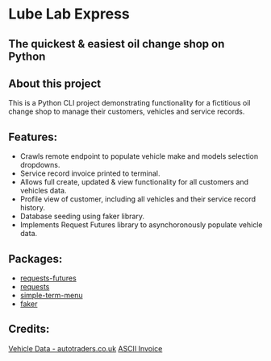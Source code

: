 # Lube Lab Express 
## The quickest & easiest oil change shop on Python

## About this project
This is a Python CLI project demonstrating functionality for a fictitious oil change shop to manage their customers, vehicles and service records.

## Features:
- Crawls remote endpoint to populate vehicle make and models selection dropdowns.
- Service record invoice printed to terminal.
- Allows full create, updated & view functionality for all customers and vehicles data.
- Profile view of customer, including all vehicles and their service record history.
- Database seeding using faker library.
- Implements Request Futures library to asynchoronously populate vehicle data.

## Packages:
- [requests-futures](https://pypi.org/project/requests-futures/)
- [requests](https://pypi.org/project/requests/)
- [simple-term-menu](https://pypi.org/project/simple-term-menu/)
- [faker](https://pypi.org/project/Faker/)

## Credits:
[Vehicle Data - autotraders.co.uk](https://www.autotrader.co.uk/)
[ASCII Invoice](https://gist.github.com/defuse/01a9d0ba5ce3b4083810)